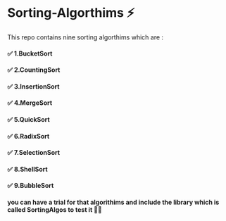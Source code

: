 # Sorting-Algorthims ⚡
This repo contains nine sorting algorthims which are :
#### ✅ 1.BucketSort 
#### ✅ 2.CountingSort
#### ✅ 3.InsertionSort
#### ✅ 4.MergeSort
#### ✅ 5.QuickSort
#### ✅ 6.RadixSort
#### ✅ 7.SelectionSort
#### ✅ 8.ShellSort
#### ✅ 9.BubbleSort
#### you can have a trial for that algorithims and include the library which is called SortingAlgos to test it 🤩🌊
